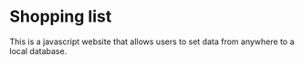 # Shopping list

This is a javascript website that allows users to set data from anywhere to a local database.
